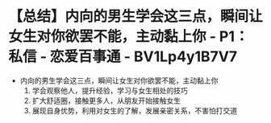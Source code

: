 # 【总结】内向的男生学会这三点，瞬间让女生对你欲罢不能，主动黏上你 - P1：私信 - 恋爱百事通 - BV1Lp4y1B7V7

-   内向的男生学会这三点，瞬间让女生对你欲罢不能，主动黏上你
    1.  学会观察他人，提升经验，学习与女生相处的技巧
    2.  扩大舒适圈，接触更多人，从朋友开始接触女生
    3.  展现自身优势，利用对女生的了解，发展亲密关系，不害怕打交道